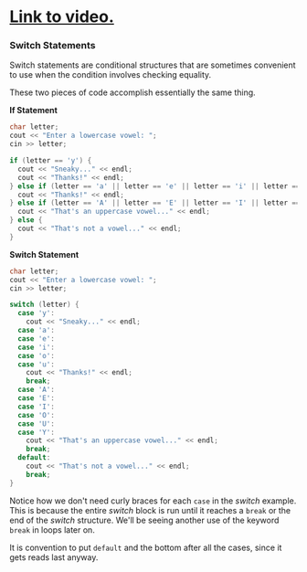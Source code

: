 # [Link to video.](https://www.youtube.com/watch?v=XRySYCB-d6U&list=PLVD25niNi0BliJx0Rnr1DB6HdsL5oy5kJ)

### Switch Statements

Switch statements are conditional structures that are sometimes convenient to use when the condition involves checking equality.

These two pieces of code accomplish essentially the same thing. 

**If Statement**

```cpp
char letter;
cout << "Enter a lowercase vowel: ";
cin >> letter;

if (letter == 'y') {
  cout << "Sneaky..." << endl;
  cout << "Thanks!" << endl;
} else if (letter == 'a' || letter == 'e' || letter == 'i' || letter == 'o' || letter == 'u') {
  cout << "Thanks!" << endl;
} else if (letter == 'A' || letter == 'E' || letter == 'I' || letter == 'O' || letter == 'U' || letter == 'Y') {
  cout << "That's an uppercase vowel..." << endl;
} else {
  cout << "That's not a vowel..." << endl;
}
```

**Switch Statement**

```cpp
char letter;
cout << "Enter a lowercase vowel: ";
cin >> letter;

switch (letter) {
  case 'y':
    cout << "Sneaky..." << endl;
  case 'a':
  case 'e':
  case 'i':
  case 'o':
  case 'u':
    cout << "Thanks!" << endl;
    break;
  case 'A':
  case 'E':
  case 'I':
  case 'O':
  case 'U':
  case 'Y':
    cout << "That's an uppercase vowel..." << endl;
    break;
  default:
    cout << "That's not a vowel..." << endl;
    break;
}
```

Notice how we don't need curly braces for each `case` in the *switch* example. This is because the entire *switch* block is run until it reaches a `break` or the end of the *switch* structure. We'll be seeing another use of the keyword `break` in loops later on.

It is convention to put `default` and the bottom after all the cases, since it gets reads last anyway.
